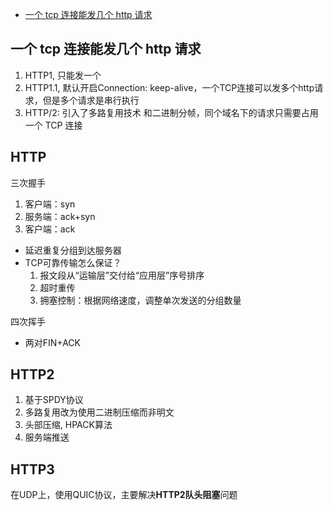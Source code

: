 - [一个 tcp 连接能发几个 http 请求](https://github.com/mqyqingfeng/frontend-interview-question-and-answer/issues/1)

## 一个 tcp 连接能发几个 http 请求
1. HTTP1, 只能发一个
2. HTTP1.1, 默认开启Connection: keep-alive，一个TCP连接可以发多个http请求，但是多个请求是串行执行
3. HTTP/2: 引入了多路复用技术 和二进制分帧，同个域名下的请求只需要占用一个 TCP 连接



## HTTP

三次握手
1. 客户端：syn
2. 服务端：ack+syn
3. 客户端：ack


- 延迟重复分组到达服务器
- TCP可靠传输怎么保证？
  1. 报文段从“运输层”交付给“应用层”序号排序
  2. 超时重传
  3. 拥塞控制：根据网络速度，调整单次发送的分组数量

四次挥手
   - 两对FIN+ACK



## HTTP2


1. 基于SPDY协议
2. 多路复用改为使用二进制压缩而非明文
3. 头部压缩, HPACK算法
4. 服务端推送



## HTTP3

在UDP上，使用QUIC协议，主要解决**HTTP2队头阻塞**问题


